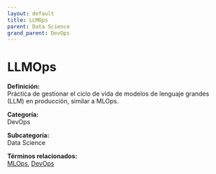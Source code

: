 ```yaml
---
layout: default
title: LLMOps
parent: Data Science
grand_parent: DevOps
---
```


# LLMOps

**Definición:**  
Práctica de gestionar el ciclo de vida de modelos de lenguaje grandes (LLM) en producción, similar a MLOps.

**Categoría:**  
DevOps  

**Subcategoría:**  
Data Science

**Términos relacionados:**  
[MLOps](https://maleniski.github.io/diccionario-angl-tec-mx/docs/devops/data-science/mlops.html), [DevOps](https://maleniski.github.io/diccionario-angl-tec-mx/docs/devops/data-science/devops.html)
